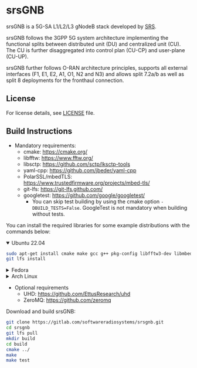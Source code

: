 srsGNB
======

srsGNB is a 5G-SA L1/L2/L3 gNodeB stack developed by [SRS](http://www.srs.io).

srsGNB follows the 3GPP 5G system architecture implementing the functional splits between distributed unit (DU)
and centralized unit (CU). The CU is further disaggregated into control plan (CU-CP) and user-plane (CU-UP).

srsGNB further follows O-RAN architecture principles, supports all external interfaces (F1, E1, E2, A1, O1, N2 and N3) and allows split 7.2a/b as well as split 8 deployments
for the fronthaul connection.

License
-------

For license details, see [LICENSE](LICENSE) file.

Build Instructions
------------------

* Mandatory requirements:
  * cmake:               <https://cmake.org/>
  * libfftw:             <https://www.fftw.org/>
  * libsctp:             <https://github.com/sctp/lksctp-tools>
  * yaml-cpp:            <https://github.com/jbeder/yaml-cpp>
  * PolarSSL/mbedTLS:    <https://www.trustedfirmware.org/projects/mbed-tls/>
  * git-lfs:             <https://git-lfs.github.com/>
  * googletest:          <https://github.com/google/googletest/>
    * You can skip test building by using the cmake option `-DBUILD_TESTS=False`. GoogleTest is not mandatory when building without tests.

You can install the required libraries for some example distributions with the commands below:

<details open>
<summary>Ubuntu 22.04</summary>


```bash
sudo apt-get install cmake make gcc g++ pkg-config libfftw3-dev libmbedtls-dev libsctp-dev libyaml-cpp-dev libgtest-dev git-lfs
git lfs install
```
</details>
<details>
<summary>Fedora</summary>


```bash
sudo yum install cmake make gcc gcc-c++ fftw-devel lksctp-tools-devel yaml-cpp-devel mbedtls-devel gtest-devel git-lfs
git lfs install
```
</details>
<details>
<summary>Arch Linux</summary>


```bash
sudo pacman -S cmake make base-devel fftw mbedtls yaml-cpp lksctp-tools gtest git-lfs
git lfs install
```
</details>

* Optional requirements
  * UHD:                 <https://github.com/EttusResearch/uhd>
  * ZeroMQ:              <https://github.com/zeromq>

Download and build srsGNB:

```bash
git clone https://gitlab.com/softwareradiosystems/srsgnb.git
cd srsgnb
git lfs pull
mkdir build
cd build
cmake ../
make
make test
```

